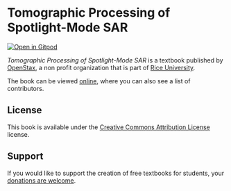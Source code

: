 # Tomographic Processing of Spotlight-Mode SAR

[![Open in Gitpod](https://gitpod.io/button/open-in-gitpod.svg)](https://gitpod.io/from-referrer/)

_Tomographic Processing of Spotlight-Mode SAR_ is a textbook published by [OpenStax](https://openstax.org/), a non profit organization that is part of [Rice University](https://www.rice.edu/).

The book can be viewed [online](https://github.com/cnx-user-books/cnxbook-tomographic-processing-of-spotlight-mode-sar/releases/latest), where you can also see a list of contributors.

## License
This book is available under the [Creative Commons Attribution License](./LICENSE) license.

## Support
If you would like to support the creation of free textbooks for students, your [donations are welcome](https://riceconnect.rice.edu/donation/support-openstax-banner).
